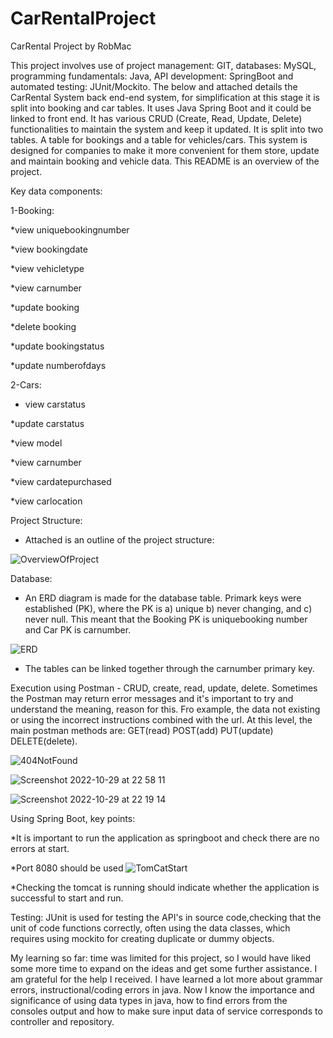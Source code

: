 # CarRentalProject 

CarRental Project by RobMac 

This project involves use of project management: GIT, databases: MySQL, programming fundamentals: Java, API development: SpringBoot and automated testing: JUnit/Mockito.  The below and attached details the CarRental System back end-end system, for simplification at this stage it is split into booking and car tables.  It uses Java Spring Boot and it could be linked to front end.  It has various CRUD (Create, Read, Update, Delete) functionalities to maintain the system and keep it updated. It is split into two tables. A table for bookings and a table for vehicles/cars. This system is designed for companies to make it more convenient for them store, update and maintain booking and vehicle data. This README is an overview of the project. 


Key data components: 

1-Booking: 

*view uniquebookingnumber 

*view bookingdate 

*view vehicletype 

*view carnumber 

*update booking 

*delete booking 

*update bookingstatus 

*update numberofdays 

 

2-Cars: 

* view carstatus 

*update carstatus 

*view model 

*view carnumber 

*view cardatepurchased 

*view carlocation 

  

Project Structure: 

* Attached is an outline of the project structure: 


![OverviewOfProject](https://user-images.githubusercontent.com/112032858/198878533-edc52dcf-0ddc-402c-99eb-ef255be0635e.png)



Database: 

* An ERD diagram is made for the database table.  Primark keys were established (PK), where the PK is a) unique b) never changing, and c) never null.  This meant that the Booking PK is uniquebooking number and Car PK is carnumber. 

![ERD](https://user-images.githubusercontent.com/112032858/198900653-020302d0-96fe-4678-8483-9fe5417efb5d.png)


* The tables can be linked together through the carnumber primary key. 

 

Execution using Postman - CRUD, create, read, update, delete.  Sometimes the Postman may return error messages and it's important to try and understand the meaning, reason for this.  Fro example, the data not existing or using the incorrect instructions combined with the url.  At this level, the main postman methods are: GET(read) POST(add) PUT(update) DELETE(delete).


  ![404NotFound](https://user-images.githubusercontent.com/112032858/198879261-56ee9ce1-55bb-4d39-9d1a-ff33c9681958.png)
  
  
  ![Screenshot 2022-10-29 at 22 58 11](https://user-images.githubusercontent.com/112032858/198879296-29034db9-1031-4619-8e03-4eae4cb5114b.png)

  
  
  ![Screenshot 2022-10-29 at 22 19 14](https://user-images.githubusercontent.com/112032858/198879283-e307a447-77a9-480c-a807-5de67b68a0d4.png)



  

Using Spring Boot, key points: 

*It is important to run the application as springboot and check there are no errors at start. 

*Port 8080 should be used
![TomCatStart](https://user-images.githubusercontent.com/112032858/198878607-7e2b662a-2989-44d7-801b-7b8d41b47414.png)


*Checking the tomcat is running should indicate whether the application is successful to start and run. 

  

Testing: JUnit is used for testing the API's in source code,checking that the unit of code functions correctly, often using the data classes, which requires using mockito for creating duplicate or dummy objects.

  

My learning so far:  time was limited for this project, so I would have liked some more time to expand on the ideas and get some further assistance.  I am grateful for the help I received.  I have learned a lot more about grammar errors, instructional/coding errors in java.   Now I know the importance and significance of using data types in java, how to find errors from the consoles output and how to make sure input data of service corresponds to controller and repository.  

 
